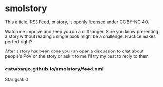 # smolstory
This article, RSS Feed, or story, is openly licensed under CC BY-NC 4.0.

Watch me improve and keep you on a cliffhanger.
Sure you know presenting a story without reading a single book might be a challenge.
Practice makes perfect right?

After a story has been done you can open a discussion to chat about people's PoV on the story or ask it to me I'll try my best to reply to them

<h3>catwbanjo.github.io/smolstory/feed.xml</h3>

Star goal: 0